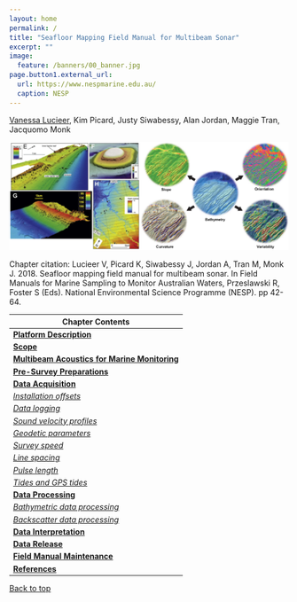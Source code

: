 ```yaml
---
layout: home
permalink: /
title: "Seafloor Mapping Field Manual for Multibeam Sonar"
excerpt: ""
image:
  feature: /banners/00_banner.jpg
page.button1.external_url:
  url: https://www.nespmarine.edu.au/
  caption: NESP
---
```


[Vanessa Lucieer](mailto:vanessa.lucieer@utas.edu.au), Kim Picard, Justy Siwabessy, Alan Jordan, Maggie Tran, Jacquomo Monk

![](images/MBES.png)

Chapter citation:
Lucieer V, Picard K, Siwabessy J, Jordan A, Tran M, Monk J. 2018. Seafloor mapping field manual for multibeam sonar. In Field Manuals for Marine Sampling to Monitor Australian Waters, Przeslawski R, Foster S (Eds). National Environmental Science Programme (NESP). pp 42-64. 

| Chapter Contents                                                                                                                                       |
|-------------------------------------------------------------------------------------------------------------------------------------------------|
|  **[Platform Description](https://australian-multibeam-guidelines.github.io/platform-description)**   
|  __[Scope](https://australian-multibeam-guidelines.github.io/scope)__                                                                        |
|  **[Multibeam Acoustics for Marine Monitoring](https://australian-multibeam-guidelines.github.io/multibeam-acoustics-for-marine-monitoring)** |
|  **[Pre-Survey Preparations](https://australian-multibeam-guidelines.github.io/pre-survey-preparations)**                                   |
|  **[Data Acquisition](https://australian-multibeam-guidelines.github.io/data-acquisition)**                                                   |
|       _[Installation offsets](https://australian-multibeam-guidelines.github.iodata-acquisition#installation-offsets)_                   |
|       _[Data logging](https://australian-multibeam-guidelines.github.io/data-acquisition#data-logging)_                                     |
|       _[Sound velocity profiles](https://australian-multibeam-guidelines.github.io/data-acquisition#sound-velocity-profiles)_                |
|       _[Geodetic parameters](https://australian-multibeam-guidelines.github.io/data-acquisition#geodetic-parameters)_                      |
|       _[Survey speed](https://australian-multibeam-guidelines.github.io/data-acquisition#survey-speed)_                                  |
|       _[Line spacing](https://australian-multibeam-guidelines.github.io/data-acquisition#line-spacing)_                                     |
|       _[Pulse length](https://australian-multibeam-guidelines.github.io/data-acquisition#pulse-length)_                                   |
|       _[Tides and GPS tides](https://australian-multibeam-guidelines.github.io/data-acquisition#tides-and-gps-tides)_                        |
|  **[Data Processing](https://australian-multibeam-guidelines.github.io/data-processing)**                                                    |
|       _[Bathymetric data processing](https://australian-multibeam-guidelines.github.io/data-processing#bathymetric-data-processing)_        |
|       _[Backscatter data processing](https://australian-multibeam-guidelines.github.io/data-processing#backscatter-data-processing)_        |
|  **[Data Interpretation](https://australian-multibeam-guidelines.github.io/data-interpretation)**                                             |
|  **[Data Release](https://australian-multibeam-guidelines.github.io/data-release)**                                                           |
|  **[Field Manual Maintenance](https://australian-multibeam-guidelines.github.io/field-manual-maintenance)**                                   |
|  **[References](https://australian-multibeam-guidelines.github.io/references)**                                                               |


<a href="#" class="scrollUpButton">Back to top</a>
